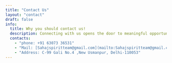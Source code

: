 ```yaml
---
title: "Contact Us"
layout: "contact"
draft: false
info: 
  title: Why you should contact us!
  description: Connecting with us opens the door to meaningful opportunities. Whether you have questions, need support, or wish to collaborate, we're here to provide thoughtful and personalized assistance tailored to your needs. Reach out today!
  contacts: 
    - "phone: +91 63073 36531"
    - "Mail: [Sahajspiritteam@gmail.com](mailto:Sahajspiritteam@gmail.com)"
    - "Address: C-99 Gali No.4 ,New Usmanpur, Delhi-110053"
---
```

